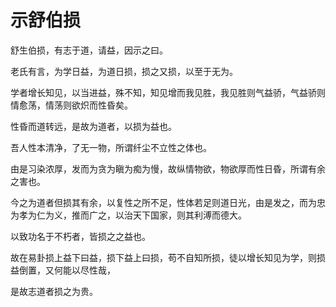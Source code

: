 # 示舒伯损

舒生伯损，有志于道，请益，因示之曰。

老氏有言，为学日益，为道日损，损之又损，以至于无为。

学者增长知见，以当进益，殊不知，知见增而我见胜，我见胜则气益骄，气益骄则情愈荡，情荡则欲炽而性昏矣。

性昏而道转远，是故为道者，以损为益也。

吾人性本清净，了无一物，所谓纤尘不立性之体也。

由是习染浓厚，发而为贪为瞋为痴为慢，故纵情物欲，物欲厚而性日昏，所谓有余之害也。

今之为道者但损其有余，以复性之所不足，性体若足则道日光，由是发之，而为忠为孝为仁为义，推而广之，以治天下国家，则其利溥而德大。

以致功名于不朽者，皆损之之益也。

故在易卦损上益下曰益，损下益上曰损，苟不自知所损，徒以增长知见为学，则损益倒置，又何能以尽性哉，

是故志道者损之为贵。